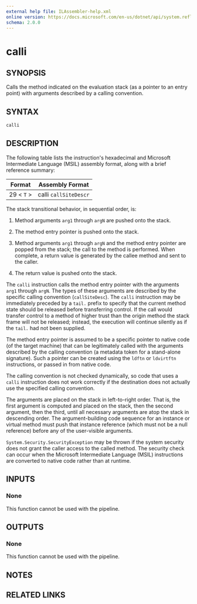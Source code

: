 ```yaml
---
external help file: ILAssembler-help.xml
online version: https://docs.microsoft.com/en-us/dotnet/api/system.reflection.emit.opcodes.calli
schema: 2.0.0
---
```


# calli

## SYNOPSIS

Calls the method indicated on the evaluation stack (as a pointer to an entry point) with arguments described by a calling convention.

## SYNTAX

```powershell
calli
```

## DESCRIPTION

The following table lists the instruction's hexadecimal and Microsoft Intermediate Language (MSIL) assembly format, along with a brief reference summary:

| Format     | Assembly Format       |
| ---------- | --------------------- |
| 29 < `T` > | calli `callSiteDescr` |

 The stack transitional behavior, in sequential order, is:

1.  Method arguments `arg1` through `argN` are pushed onto the stack.

2.  The method entry pointer is pushed onto the stack.

3.  Method arguments `arg1` through `argN` and the method entry pointer are popped from the stack; the call to the method is performed. When complete, a return value is generated by the callee method and sent to the caller.

4.  The return value is pushed onto the stack.

 The `calli` instruction calls the method entry pointer with the arguments `arg1` through `argN`. The types of these arguments are described by the specific calling convention (`callSiteDesc`). The `calli` instruction may be immediately preceded by a `tail.` prefix to specify that the current method state should be released before transferring control. If the call would transfer control to a method of higher trust than the origin method the stack frame will not be released; instead, the execution will continue silently as if the `tail.` had not been supplied.

 The method entry pointer is assumed to be a specific pointer to native code (of the target machine) that can be legitimately called with the arguments described by the calling convention (a metadata token for a stand-alone signature). Such a pointer can be created using the `ldftn` or `ldvirtftn` instructions, or passed in from native code.

 The calling convention is not checked dynamically, so code that uses a `calli` instruction does not work correctly if the destination does not actually use the specified calling convention.

 The arguments are placed on the stack in left-to-right order. That is, the first argument is computed and placed on the stack, then the second argument, then the third, until all necessary arguments are atop the stack in descending order. The argument-building code sequence for an instance or virtual method must push that instance reference (which must not be a null reference) before any of the user-visible arguments.

 `System.Security.SecurityException` may be thrown if the system security does not grant the caller access to the called method. The security check can occur when the Microsoft Intermediate Language (MSIL) instructions are converted to native code rather than at runtime.

## INPUTS

### None

This function cannot be used with the pipeline.

## OUTPUTS

### None

This function cannot be used with the pipeline.

## NOTES

## RELATED LINKS
